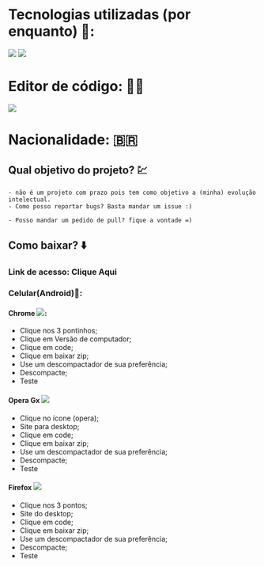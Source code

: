 # Tecnologias utilizadas (por enquanto) 🤖:

<img src="https://img.shields.io/badge/HTML5-E34F26?style=for-the-badge&logo=html5&logoColor=white"></img>
<img src="https://img.shields.io/badge/CSS-239120?&style=for-the-badge&logo=css3&logoColor=white"></img>

# Editor de código:  👨‍💻
<img src="https://img.shields.io/badge/replit-667881?style=for-the-badge&logo=replit&logoColor=white"></img>

# Nacionalidade: 🇧🇷

## Qual objetivo do projeto? 💹
    - não é um projeto com prazo pois tem como objetivo a (minha) evolução intelectual. 
    - Como posso reportar bugs? Basta mandar um issue :)

    - Posso mandar um pedido de pull? fique a vontade =)

## Como baixar? ⬇️
 ### Link de acesso: <a src="https://github.com/Programador-Iniciante888/EditorImagem">Clique Aqui</a>
  ### Celular(Android)📳: 

  #### Chrome <img src="https://img.shields.io/badge/Google_chrome-4285F4?style=for-the-badge&logo=Google-chrome&logoColor=white"></img>:   
  - Clique nos 3 pontinhos;
  - Clique em Versão de computador;
  - Clique em code;
  - Clique em baixar zip;
  - Use um descompactador de sua preferência;
  - Descompacte;
  - Teste

  #### Opera Gx <img src="https://img.shields.io/badge/Google_chrome-4285F4?style=for-the-badge&logo=Google-chrome&logoColor=white"></img>
  - Clique no ícone (opera);
  - Site para desktop;
  - Clique em code;
  - Clique em baixar zip;
  - Use um descompactador de sua preferência;
  - Descompacte;
  - Teste
  #### Firefox <img src="https://img.shields.io/badge/Firefox_Browser-FF7139?style=for-the-badge&logo=Firefox-Browser&logoColor=white"></img>
  - Clique nos 3 pontos;
  - Site do desktop;
  - Clique em code;
  - Clique em baixar zip;
  - Use um descompactador de sua preferência;
  - Descompacte;
  - Teste
